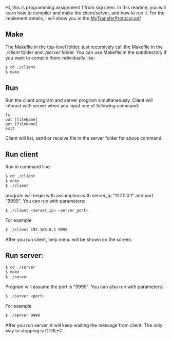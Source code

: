Hi, this is programming assignment 1 from siqi chen.
In this readme, you will learn how to compiler and make the client/server, and how to run it. For the implement details, I will show you in the [MyTransferProtocol.pdf](https://github.com/chensqi/UDPFileTransfer/blob/master/MyTransferProtocol.pdf)

Make 
--------- 
The Makefile in the top-level folder, just recursively call the Makefile in the _./client_ folder and _./server_ folder. You can use Makefile in the subdirectory if you want to compile them individually like:
```bash
$ cd ./client
$ make
```

Run
--------
Run the client program and server program simultaneously. Client will interact with server when you input one of following command:
```
ls
put [fileName]
get [fileName]
exit
```
Client will list, send or receive file in the server folder for above command.

Run client
--------- 
Run in command line:
```bash
$ cd ./client
$ make
$ ./client
```
program will begin with assumption with server_ip "127.0.0.1" and port "9999". You can run with parameters:
```bash
$ ./client <server_ip> <server_port>
```
For example
```bash
$ ./client 192.168.0.1 9999
```
After you run client, help menu will be shown on the screen.


Run server:
-----------
```bash
$ cd ./server
$ make
$ ./server
```
Program will assume the port is "9999". You can also run with parameters:
```bash
$ ./server <port>
```
For example
```bash
$ ./server 9999
```
After you run server, it will keep waiting the message from client. The only way to stopping is CTRL+C.

